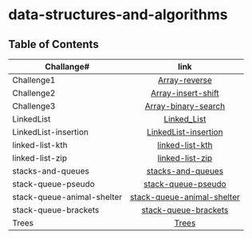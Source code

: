 # data-structures-and-algorithms

## Table of Contents

| **Challange#**             |                                      **link**                                       |
| -------------------------- | :---------------------------------------------------------------------------------: |
| Challenge1                 |                 [Array-reverse](./Challenge_1/Challenge1_README.md)                 |
| Challenge2                 |              [Array-insert-shift](./Challenge_2/Challenge2_README.md)               |
| Challenge3                 |              [Array-binary-search](./Challenge_3/Challenge3_README.md)              |
| LinkedList                 |                      [Linked_List](./Linked-List/LL_README.md)                      |
| LinkedList-insertion       |       [LinkedList-insertion](./linked-list-insertions/LL_insertion_README.md)       |
| linked-list-kth            |          [linked-list-kth](./linked-list-kth/LL_linked-list-kth_README.md)          |
| linked-list-zip            |                   [linked-list-zip](./linked-list-zip/ll_zip.md)                    |
| stacks-and-queues          |            [stacks-and-queues](./stacks-and-queues/README_Stack_Ques.md)            |
| stack-queue-pseudo         |       [stack-queue-pseudo](./stack-queue-pseudo/stack-queue-pseudo_README.md)       |
| stack-queue-animal-shelter | [stack-queue-animal-shelter](./stack-queue-animal-shelter/Animal_Shelter_README.md) |
| stack-queue-brackets       |     [stack-queue-brackets](./stack-queue-brackets/Validate_Brackets_README.md)      |
| Trees                      |                           [Trees](./trees/tree_README.md)                           |
